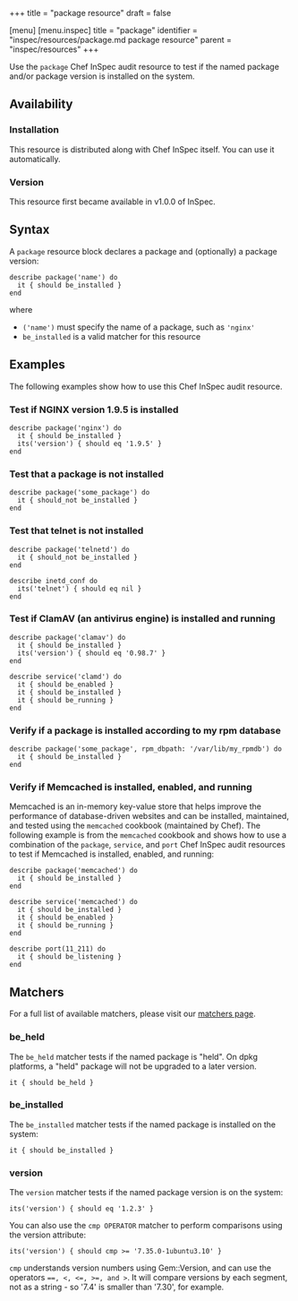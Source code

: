 +++
title = "package resource"
draft = false

[menu]
  [menu.inspec]
    title = "package"
    identifier = "inspec/resources/package.md package resource"
    parent = "inspec/resources"
+++


Use the `package` Chef InSpec audit resource to test if the named package and/or package version is installed on the system.


## Availability

### Installation

This resource is distributed along with Chef InSpec itself. You can use it automatically.

### Version

This resource first became available in v1.0.0 of InSpec.

## Syntax

A `package` resource block declares a package and (optionally) a package version:

    describe package('name') do
      it { should be_installed }
    end

where

* `('name')` must specify the name of a package, such as `'nginx'`
* `be_installed` is a valid matcher for this resource


## Examples

The following examples show how to use this Chef InSpec audit resource.

### Test if NGINX version 1.9.5 is installed

    describe package('nginx') do
      it { should be_installed }
      its('version') { should eq '1.9.5' }
    end

### Test that a package is not installed

    describe package('some_package') do
      it { should_not be_installed }
    end

### Test that telnet is not installed

    describe package('telnetd') do
      it { should_not be_installed }
    end

    describe inetd_conf do
      its('telnet') { should eq nil }
    end

### Test if ClamAV (an antivirus engine) is installed and running

    describe package('clamav') do
      it { should be_installed }
      its('version') { should eq '0.98.7' }
    end

    describe service('clamd') do
      it { should be_enabled }
      it { should be_installed }
      it { should be_running }
    end

### Verify if a package is installed according to my rpm database

    describe package('some_package', rpm_dbpath: '/var/lib/my_rpmdb') do
      it { should be_installed }
    end

### Verify if Memcached is installed, enabled, and running

Memcached is an in-memory key-value store that helps improve the performance of database-driven websites and can be installed, maintained, and tested using the `memcached` cookbook (maintained by Chef). The following example is from the `memcached` cookbook and shows how to use a combination of the `package`, `service`, and `port` Chef InSpec audit resources to test if Memcached is installed, enabled, and running:

    describe package('memcached') do
      it { should be_installed }
    end

    describe service('memcached') do
      it { should be_installed }
      it { should be_enabled }
      it { should be_running }
    end

    describe port(11_211) do
      it { should be_listening }
    end


## Matchers

For a full list of available matchers, please visit our [matchers page](https://www.inspec.io/docs/reference/matchers/).

### be_held

The `be_held` matcher tests if the named package is "held". On dpkg platforms, a "held" package
will not be upgraded to a later version.

    it { should be_held }

### be_installed

The `be_installed` matcher tests if the named package is installed on the system:

    it { should be_installed }

### version

The `version` matcher tests if the named package version is on the system:

    its('version') { should eq '1.2.3' }

You can also use the `cmp OPERATOR` matcher to perform comparisons using the version attribute:

    its('version') { should cmp >= '7.35.0-1ubuntu3.10' }

`cmp` understands version numbers using Gem::Version, and can use the operators `==, <, <=, >=, and >`.  It will compare versions by each segment, not as a string - so '7.4' is smaller than '7.30', for example.
